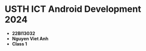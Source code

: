 USTH ICT Android Development 2024
========================================

* **22BI13032**
* **Nguyen Viet Anh**
* **Class 1**
